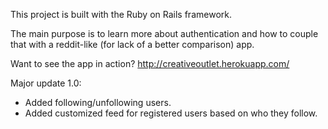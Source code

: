 This project is built with the Ruby on Rails framework.

The main purpose is to learn more about authentication and how to couple that with a reddit-like (for lack of a better comparison) app.

Want to see the app in action? http://creativeoutlet.herokuapp.com/

Major update 1.0:
- Added following/unfollowing users.
- Added customized feed for registered users based on who they follow.

